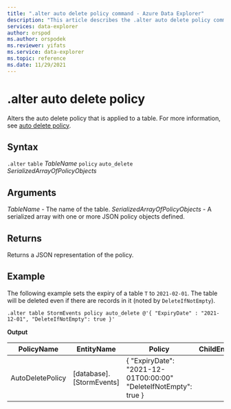 ```yaml
---
title: ".alter auto delete policy command - Azure Data Explorer"
description: "This article describes the .alter auto delete policy command in Azure Data Explorer."
services: data-explorer
author: orspod
ms.author: orspodek
ms.reviewer: yifats
ms.service: data-explorer
ms.topic: reference
ms.date: 11/29/2021
---
```

# .alter auto delete policy

Alters the auto delete policy that is applied to a table. For more information, see [auto delete policy](auto-delete-policy.md).

## Syntax

`.alter` `table` *TableName* `policy` `auto_delete` *SerializedArrayOfPolicyObjects* 

## Arguments

*TableName* - The name of the table.
*SerializedArrayOfPolicyObjects* - A serialized array with one or more JSON policy objects defined.

## Returns

Returns a JSON representation of the policy.

## Example

The following example sets the expiry of a table `T` to `2021-02-01`. The table will be deleted even if there are records in it (noted by `DeleteIfNotEmpty`).

```kusto
.alter table StormEvents policy auto_delete @'{ "ExpiryDate" : "2021-12-01", "DeleteIfNotEmpty": true }'
```

**Output**

|PolicyName|EntityName|Policy|ChildEntities|EntityType|
|---|---|---|---|---|
|AutoDeletePolicy|[database].[StormEvents]|{ "ExpiryDate": "2021-12-01T00:00:00" "DeleteIfNotEmpty": true }| |Table|
